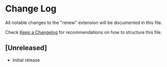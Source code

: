 # Change Log

All notable changes to the "renew" extension will be documented in this file.

Check [Keep a Changelog](http://keepachangelog.com/) for recommendations on how to structure this file.

## [Unreleased]

- Initial release